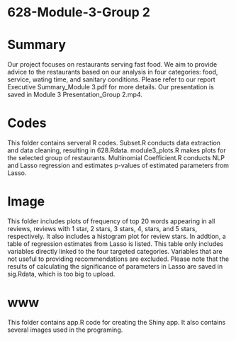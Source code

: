# 628-Module-3-Group 2
#
# Summary
  Our project focuses on restaurants serving fast food. We aim to provide advice to the restaurants based on our analysis in four categories: food, service, wating time, and sanitary conditions. Please refer to our report Executive Summary_Module 3.pdf for more details. Our presentation is saved in Module 3 Presentation_Group 2.mp4. 
#
# Codes 
This folder contains serveral R codes. Subset.R conducts data extraction and data cleaning, resulting in 628.Rdata.
module3_plots.R makes plots for the selected group of restaurants.
Multinomial Coefficient.R conducts NLP and Lasso regression and estimates p-values of estimated parameters from Lasso.
#
# Image
This folder includes plots of frequency of top 20 words appearing in all reviews, reviews with 1 star, 2 stars, 3 stars, 4, stars, and 5 stars, respectively. It also includes a histogram plot for review stars. In addtion, a table of regression estimates from Lasso is listed. This table only includes variables directly linked to the four targeted categories. Variables that are not useful to providing recommendations are excluded. Please note that the results of calculating the significance of parameters in Lasso are saved in sig.Rdata, which is too big to upload. 
#
# www
This folder contains app.R code for creating the Shiny app. It also contains several images used in the programing.

